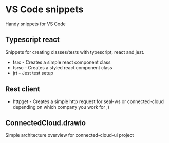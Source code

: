 # VS Code snippets

Handy snippets for VS Code

## Typescript react

Snippets for creating classes/tests with typescript, react and jest.

* tsrc - Creates a simple react component class
* tsrsc - Creates a styled react component class
* jrt - Jest test setup 

## Rest client

* httpget - Creates a simple http request for seal-ws or connected-cloud depending on which company you work for ;)

## ConnectedCloud.drawio

Simple architecture overview for connected-cloud-ui project
